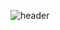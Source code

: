 ![header](https://capsule-render.vercel.app/api?type=waving&color=auto&height=200&section=header&text=Welcome%20to%20Eunji%27s%20GitHub&fontSize=50&animation=twinkling)


<!--
**EJ-KANG02/EJ-KANG02** is a ✨ _special_ ✨ repository because its `README.md` (this file) appears on your GitHub profile.

Here are some ideas to get you started:

- 🔭 I’m currently working on ...
- 🌱 I’m currently learning ...
- 👯 I’m looking to collaborate on ...
- 🤔 I’m looking for help with ...
- 💬 Ask me about ...
- 📫 How to reach me: ...
- 😄 Pronouns: ...
- ⚡ Fun fact: ...
-->
